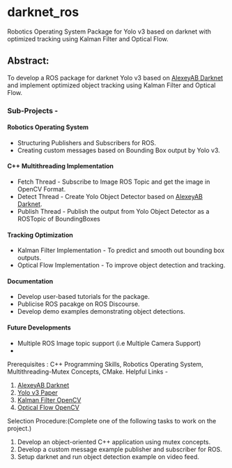 # darknet_ros
Robotics Operating System Package for Yolo v3 based on darknet with optimized tracking using Kalman Filter and Optical Flow.

## Abstract:
To develop a ROS package for darknet Yolo v3 based on [AlexeyAB Darknet](https://github.com/AlexeyAB/darknet) and implement optimized object tracking using Kalman Filter and Optical Flow.

### Sub-Projects -
#### Robotics Operating System
* Structuring Publishers and Subscribers for ROS.
* Creating custom messages based on Bounding Box output by Yolo v3.

#### C++ Multithreading Implementation
* Fetch Thread - Subscribe to Image ROS Topic and get the image in OpenCV Format.
* Detect Thread - Create Yolo Object Detector based on [AlexeyAB Darknet](https://github.com/AlexeyAB/darknet).  
* Publish Thread - Publish the output from Yolo Object Detector as a ROSTopic of BoundingBoxes

#### Tracking Optimization
* Kalman Filter Implementation - To predict and smooth out bounding box outputs.
* Optical Flow Implementation - To improve object detection and tracking.

#### Documentation
* Develop user-based tutorials for the package.
* Publicise ROS pacakge on ROS Discourse.
* Develop demo examples demonstrating object detections.

#### Future Developments 
* Multiple ROS Image topic support (i.e Multiple Camera Support)
* 

Prerequisites : C++ Programming Skills, Robotics Operating System, Multithreading-Mutex Concepts, CMake.
Helpful Links - 
1. [AlexeyAB Darknet](https://github.com/AlexeyAB/darknet)
2. [Yolo v3 Paper](https://pjreddie.com/media/files/papers/YOLOv3.pdf)
3. [Kalman Filter OpenCV](https://docs.opencv.org/3.4.1/dd/d6a/classcv_1_1KalmanFilter.html)
4. [Optical Flow OpenCV](https://docs.opencv.org/3.4/d7/d8b/tutorial_py_lucas_kanade.html)

Selection Procedure:(Complete one of the following tasks to work on the project.)
1. Develop an object-oriented C++ application using mutex concepts.
2. Develop a custom message example publisher and subscriber for ROS.
3. Setup darknet and run object detection example on video feed.
